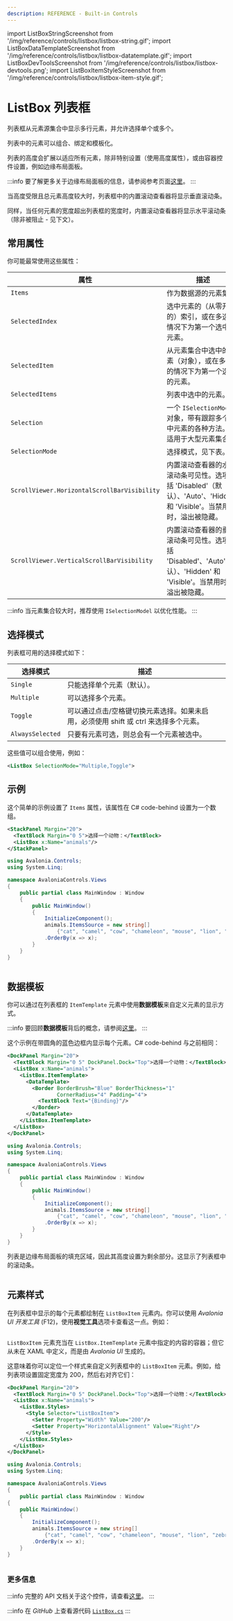 ```yaml
---
description: REFERENCE - Built-in Controls
---
```


import ListBoxStringScreenshot from '/img/reference/controls/listbox/listbox-string.gif';
import ListBoxDataTemplateScreenshot from '/img/reference/controls/listbox/listbox-datatemplate.gif';
import ListBoxDevToolsScreenshot from '/img/reference/controls/listbox/listbox-devtools.png';
import ListBoxItemStyleScreenshot from '/img/reference/controls/listbox/listbox-item-style.gif';

# ListBox 列表框

列表框从元素源集合中显示多行元素，并允许选择单个或多个。

列表中的元素可以组合、绑定和模板化。

列表的高度会扩展以适应所有元素，除非特别设置（使用高度属性），或由容器控件设置，例如边缘布局面板。

:::info
要了解更多关于边缘布局面板的信息，请参阅参考页面[这里](dockpanel.md)。
:::

当高度受限且总元素高度较大时，列表框中的内置滚动查看器将显示垂直滚动条。

同样，当任何元素的宽度超出列表框的宽度时，内置滚动查看器将显示水平滚动条（除非被阻止 - 见下文）。

## 常用属性

你可能最常使用这些属性：

| 属性 | 描述 |
| --- | --- |
| `Items` | 作为数据源的元素集合 |
| `SelectedIndex` | 选中元素的（从零开始的）索引，或在多选的情况下为第一个选中的元素。 |
| `SelectedItem` | 从元素集合中选中的元素（对象），或在多选的情况下为第一个选中的元素。 |
| `SelectedItems` | 列表中选中的元素。 |
| `Selection` | 一个 `ISelectionModel` 对象，带有跟踪多个选中元素的各种方法。这适用于大型元素集合。 |
| `SelectionMode` | 选择模式，见下表。 |
| `ScrollViewer.HorizontalScrollBarVisibility` | 内置滚动查看器的水平滚动条可见性。选项包括 'Disabled'（默认）、'Auto'、'Hidden' 和 'Visible'。当禁用时，溢出被隐藏。 |
| `ScrollViewer.VerticalScrollBarVisibility` | 内置滚动查看器的垂直滚动条可见性。选项包括 'Disabled'、'Auto'（默认）、'Hidden' 和 'Visible'。当禁用时，溢出被隐藏。 |

:::info
当元素集合较大时，推荐使用 `ISelectionModel` 以优化性能。
:::

## 选择模式

列表框可用的选择模式如下：

| 选择模式 | 描述 |
| --- | --- |
| `Single` | 只能选择单个元素（默认）。 |
| `Multiple` | 可以选择多个元素。 |
| `Toggle` | 可以通过点击/空格键切换元素选择。如果未启用，必须使用 shift 或 ctrl 来选择多个元素。 |
| `AlwaysSelected` | 只要有元素可选，则总会有一个元素被选中。 |

这些值可以组合使用，例如：

```xml
<ListBox SelectionMode="Multiple,Toggle">
```

## 示例

这个简单的示例设置了 `Items` 属性，该属性在 C#  code-behind 设置为一个数组。

```xml
<StackPanel Margin="20">
  <TextBlock Margin="0 5">选择一个动物：</TextBlock>
  <ListBox x:Name="animals"/>
</StackPanel>
```

```csharp title='C#'
using Avalonia.Controls;
using System.Linq;

namespace AvaloniaControls.Views
{
    public partial class MainWindow : Window
    {
        public MainWindow()
        {
            InitializeComponent();
            animals.ItemsSource = new string[]
                {"cat", "camel", "cow", "chameleon", "mouse", "lion", "zebra" }
            .OrderBy(x => x);
        }
    }
}
```

<img src={ListBoxStringScreenshot} alt="" />

## 数据模板

你可以通过在列表框的 `ItemTemplate` 元素中使用**数据模板**来自定义元素的显示方式。

:::info
要回顾**数据模板**背后的概念，请参阅[这里](../../concepts/templates/)。
:::

这个示例在带圆角的蓝色边框内显示每个元素。C# code-behind 与之前相同：

```xml
<DockPanel Margin="20">
  <TextBlock Margin="0 5" DockPanel.Dock="Top">选择一个动物：</TextBlock>
  <ListBox x:Name="animals">
    <ListBox.ItemTemplate>
      <DataTemplate>
        <Border BorderBrush="Blue" BorderThickness="1" 
                CornerRadius="4" Padding="4">
          <TextBlock Text="{Binding}"/>
        </Border>
      </DataTemplate>
    </ListBox.ItemTemplate>
  </ListBox>
</DockPanel>
```

```csharp title='C#'
using Avalonia.Controls;
using System.Linq;

namespace AvaloniaControls.Views
{
    public partial class MainWindow : Window
    {
        public MainWindow()
        {
            InitializeComponent();
            animals.ItemsSource = new string[]
                {"cat", "camel", "cow", "chameleon", "mouse", "lion", "zebra" }
            .OrderBy(x => x);
        }
    }
}
```

列表是边缘布局面板的填充区域，因此其高度设置为剩余部分。这显示了列表框中的滚动条。

<img src={ListBoxDataTemplateScreenshot} alt="" />

## 元素样式

在列表框中显示的每个元素都绘制在 `ListBoxItem` 元素内。你可以使用 _Avalonia UI 开发工具_ (F12)，使用**视觉工具**选项卡查看这一点。例如：

<img src={ListBoxDevToolsScreenshot} alt="" />

`ListBoxItem` 元素充当在 `ListBox.ItemTemplate` 元素中指定的内容的容器；但它从未在 XAML 中定义，而是由 _Avalonia UI_ 生成的。

这意味着你可以定位一个样式来自定义列表框中的 `ListBoxItem` 元素。例如，给列表项设置固定宽度为 200，然后右对齐它们：

```xml
<DockPanel Margin="20">
  <TextBlock Margin="0 5" DockPanel.Dock="Top">选择一个动物：</TextBlock>
  <ListBox x:Name="animals">
    <ListBox.Styles>
      <Style Selector="ListBoxItem">
        <Setter Property="Width" Value="200"/>
        <Setter Property="HorizontalAlignment" Value="Right"/>
      </Style>
    </ListBox.Styles>
  </ListBox>
</DockPanel>
```

```csharp title='C#'
using Avalonia.Controls;
using System.Linq;

namespace AvaloniaControls.Views
{
    public partial class MainWindow : Window
{
    public MainWindow()
    {
        InitializeComponent();
        animals.ItemsSource = new string[]
            {"cat", "camel", "cow", "chameleon", "mouse", "lion", "zebra" }
        .OrderBy(x => x);
    }
}
```

<img src={ListBoxItemStyleScreenshot} alt="" />

### 更多信息

:::info
完整的 API 文档关于这个控件，请查看[这里](https://api-docs.avaloniaui.net/docs/T_Avalonia_Controls_ListBox)。
:::

:::info
在 _GitHub_ 上查看源代码 [`ListBox.cs`](https://github.com/AvaloniaUI/Avalonia/blob/master/src/Avalonia.Controls/ListBox.cs)
:::